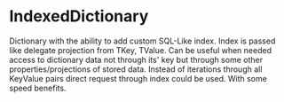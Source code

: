 # IndexedDictionary
Dictionary with the ability to add custom SQL-Like index. Index is passed like delegate projection from TKey, TValue.
Can be useful when needed access to dictionary data not through its' key but through some other properties/projections of stored data.
Instead of iterations through all KeyValue pairs direct request through index could be used. With some speed benefits.
